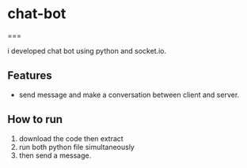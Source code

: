 # chat-bot

===
 
i developed chat bot using python and socket.io.

Features
---
* send message and make a conversation between client and server.


How to run
---
1. download the code then extract
2. run both python file simultaneously
3. then send a message.


